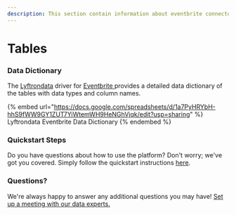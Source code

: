 ```yaml
---
description: This section contain information about eventbrite connector tables information
---
```


# Tables

### Data Dictionary

The [Lyftrondata](https://www.lyftrondata.com/) driver for [Eventbrite](https://www.lyftrondata.com/integration/eventbrite/)[ ](https://www.lyftrondata.com/integration/eventbrite/)provides a detailed data dictionary of the tables with data types and column names.

{% embed url="https://docs.google.com/spreadsheets/d/1a7PyHRYbH-hhS9fWW9GY1ZUT7YiWtemWH9HeNGhVjqk/edit?usp=sharing" %}
Lyftrondata Eventbrite Data Dictionary
{% endembed %}

### Quickstart Steps

Do you have questions about how to use the platform? Don't worry; we've got you covered. Simply follow the quickstart instructions [here](../../../../quickstart-steps.md).

### Questions? <a href="#questions" id="questions"></a>

We're always happy to answer any additional questions you may have! [Set up a meeting with our data experts.](https://www.lyftrondata.com/book-a-meeting/)


